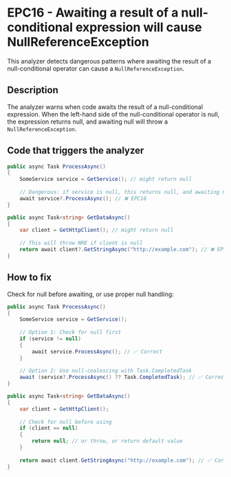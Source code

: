# EPC16 - Awaiting a result of a null-conditional expression will cause NullReferenceException

This analyzer detects dangerous patterns where awaiting the result of a null-conditional operator can cause a `NullReferenceException`.

## Description

The analyzer warns when code awaits the result of a null-conditional expression. When the left-hand side of the null-conditional operator is null, the expression returns null, and awaiting null will throw a `NullReferenceException`.

## Code that triggers the analyzer

```csharp
public async Task ProcessAsync()
{
    SomeService service = GetService(); // might return null
    
    // Dangerous: if service is null, this returns null, and awaiting null throws NRE
    await service?.ProcessAsync(); // ❌ EPC16
}
```

```csharp
public async Task<string> GetDataAsync()
{
    var client = GetHttpClient(); // might return null
    
    // This will throw NRE if client is null
    return await client?.GetStringAsync("http://example.com"); // ❌ EPC16
}
```

## How to fix

Check for null before awaiting, or use proper null handling:

```csharp
public async Task ProcessAsync()
{
    SomeService service = GetService();
    
    // Option 1: Check for null first
    if (service != null)
    {
        await service.ProcessAsync(); // ✅ Correct
    }
    
    // Option 2: Use null-coalescing with Task.CompletedTask
    await (service?.ProcessAsync() ?? Task.CompletedTask); // ✅ Correct
}
```

```csharp
public async Task<string> GetDataAsync()
{
    var client = GetHttpClient();
    
    // Check for null before using
    if (client == null)
    {
        return null; // or throw, or return default value
    }
    
    return await client.GetStringAsync("http://example.com"); // ✅ Correct
}
```
